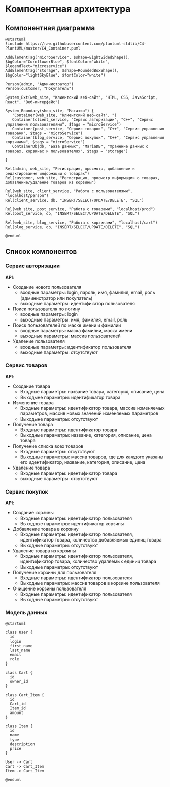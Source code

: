 # Компонентная архитектура
<!-- Состав и взаимосвязи компонентов системы между собой и внешними системами с указанием протоколов, ключевые технологии, используемые для реализации компонентов.
Диаграмма контейнеров C4 и текстовое описание. 
-->
## Компонентная диаграмма

```plantuml
@startuml
!include https://raw.githubusercontent.com/plantuml-stdlib/C4-PlantUML/master/C4_Container.puml

AddElementTag("microService", $shape=EightSidedShape(), $bgColor="CornflowerBlue", $fontColor="white", $legendText="microservice")
AddElementTag("storage", $shape=RoundedBoxShape(), $bgColor="lightSkyBlue", $fontColor="white")

Person(admin, "Администратор")
Person(customer, "Покупатель")

System_Ext(web_site, "Клиентский веб-сайт", "HTML, CSS, JavaScript, React", "Веб-интерфейс")

System_Boundary(shop_site, "Магазин") {
   'Container(web_site, "Клиентский веб-сайт", ")
   Container(client_service, "Сервис авторизации", "C++", "Сервис управления пользователями", $tags = "microService")    
   Container(post_service, "Сервис товаров", "C++", "Сервис управления товарами", $tags = "microService") 
   Container(blog_service, "Сервис покупок", "C++", "Сервис управления корзинами", $tags = "microService")   
   ContainerDb(db, "База данных", "MariaDB", "Хранение данных о товарах, корзинах и пользователях", $tags = "storage")
   
}

Rel(admin, web_site, "Регистрация, просмотр, добавление и редактирование информации о товарах")
Rel(customer, web_site, "Регистрация, просмотр информации о товарах, добавление/удаление товаров из корзины")

Rel(web_site, client_service, "Работа с пользователями", "localhost/person")
Rel(client_service, db, "INSERT/SELECT/UPDATE/DELETE", "SQL")

Rel(web_site, post_service, "Работа с товарами", "localhost/prod")
Rel(post_service, db, "INSERT/SELECT/UPDATE/DELETE", "SQL")

Rel(web_site, blog_service, "Работа с корзинами", "localhost/cart")
Rel(blog_service, db, "INSERT/SELECT/UPDATE/DELETE", "SQL")

@enduml
```
## Список компонентов  

### Сервис авторизации
**API**:
-	Создание нового пользователя
      - входные параметры: login, пароль, имя, фамилия, email, роль (администратор или покупатель)
      - выходные параметры: идентификатор пользователя
-	Поиск пользователя по логину
     - входные параметры:  login
     - выходные параметры: имя, фамилия, email, роль
-	Поиск пользователей по маске имени и фамилии
     - входные параметры: маска фамилии, маска имени
     - выходные параметры: массив пользователей
- Удаление пользователя 
  - входные параметры: идентификатор пользователя
  - выходные параметры: отсутствуют

### Сервис товаров
**API**:
- Создание товара
  - Входные параметры: название товара, категория, описание, цена
  - Выходыне параметры: идентификатор товара
- Изменение товара
  - Входные параметры: идентификатор товара, массив изменяемых параметров, массив новых значений изменяемых параметров
  - Выходыне параметры: отсутствуют
- Получение товара
  - Входные параметры: идентификатор товара
  - Выходные параметры: название, категория, описание, цена товара
- Получение списка всех товаров
  - Входные параметры: отсутствуют
  - Выходные параметры: массив товаров, где для каждого указаны его идентификатор, название, категория, описание, цена
- Удаление товара
  - Входные параметры: идентификатор товара
  - выходные параметры: отсутствуют
### Сервис покупок
<!-- Покупатель получает корзину после регистрации, корзина не меняется, меняется только список товаров в ней. При удалении пользователя, удаляется связанная с ним корзина
-->
**API**:
- Создание корзины
  - Входные параметры: идентификатор пользователя
  - Выходные параметры: идентификатор корзины
- Добавление товара в корзину
  - Входные параметры: идентификатор пользователя, идентификатор товара, количество добавляемых единиц товара
  - Выходные параметры: отсутствуют
- Удаление товара из корзины
  - Входные параметры: идентификатор пользователя, идентификатор товара, количество удаляемых единиц товара
  - Выходные параметры: отсутствуют
- Получение корзины для пользователя
  - Входные параметры: идентификатор пользователя
  - Выходные параметры: массив товаров в корзине пользователя
- Очищение корзины пользователя
  - Входные параметры: идентификатор пользователя
  - Выходные параметры: отсутствуют

### Модель данных
<!-- Cart_Item - ассоциативная таблица между товарами и корзинами, поле amount - количество данного товара в корзине
-->
```puml
@startuml

class User {
  id
  login
  first_name
  last_name
  email
  role
}

class Cart {
  id
  owner_id
}

class Cart_Item {
  id
  Cart_id
  Item_id
  amount
}

class Item {
  id
  name
  type
  description
  price
}

User -> Cart
Cart -> Cart_Item
Item -> Cart_Item

@enduml
```